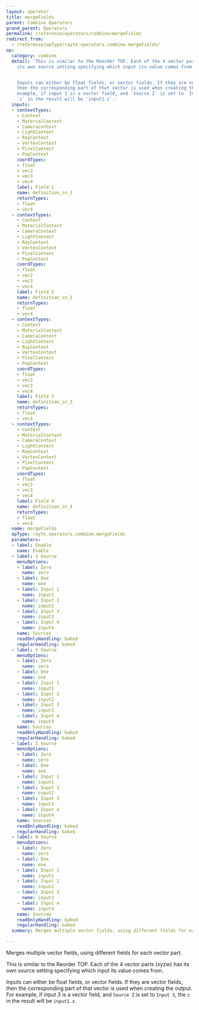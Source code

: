 ```yaml
---
layout: operator
title: mergeFields
parent: Combine Operators
grand_parent: Operators
permalink: /reference/operators/combine/mergeFields
redirect_from:
  - /reference/opType/raytk.operators.combine.mergeFields/
op:
  category: combine
  detail: 'This is similar to the Reorder TOP. Each of the 4 vector parts (xyzw) has
    its own source setting specifying which input its value comes from.


    Inputs can either be float fields, or vector fields. If they are vector fields,
    then the corresponding part of that vector is used when creating the output. For
    example, if input 3 is a vector field, and `Source Z` is set to `Input 3`, the
    `z` in the result will be `input1.z`.'
  inputs:
  - contextTypes:
    - Context
    - MaterialContext
    - CameraContext
    - LightContext
    - RayContext
    - VertexContext
    - PixelContext
    - PopContext
    coordTypes:
    - float
    - vec2
    - vec3
    - vec4
    label: Field 1
    name: definition_in_1
    returnTypes:
    - float
    - vec4
  - contextTypes:
    - Context
    - MaterialContext
    - CameraContext
    - LightContext
    - RayContext
    - VertexContext
    - PixelContext
    - PopContext
    coordTypes:
    - float
    - vec2
    - vec3
    - vec4
    label: Field 2
    name: definition_in_2
    returnTypes:
    - float
    - vec4
  - contextTypes:
    - Context
    - MaterialContext
    - CameraContext
    - LightContext
    - RayContext
    - VertexContext
    - PixelContext
    - PopContext
    coordTypes:
    - float
    - vec2
    - vec3
    - vec4
    label: Field 3
    name: definition_in_3
    returnTypes:
    - float
    - vec4
  - contextTypes:
    - Context
    - MaterialContext
    - CameraContext
    - LightContext
    - RayContext
    - VertexContext
    - PixelContext
    - PopContext
    coordTypes:
    - float
    - vec2
    - vec3
    - vec4
    label: Field 4
    name: definition_in_4
    returnTypes:
    - float
    - vec4
  name: mergeFields
  opType: raytk.operators.combine.mergeFields
  parameters:
  - label: Enable
    name: Enable
  - label: X Source
    menuOptions:
    - label: Zero
      name: zero
    - label: One
      name: one
    - label: Input 1
      name: input1
    - label: Input 2
      name: input2
    - label: Input 3
      name: input3
    - label: Input 4
      name: input4
    name: Sourcex
    readOnlyHandling: baked
    regularHandling: baked
  - label: Y Source
    menuOptions:
    - label: Zero
      name: zero
    - label: One
      name: one
    - label: Input 1
      name: input1
    - label: Input 2
      name: input2
    - label: Input 3
      name: input3
    - label: Input 4
      name: input4
    name: Sourcey
    readOnlyHandling: baked
    regularHandling: baked
  - label: Z Source
    menuOptions:
    - label: Zero
      name: zero
    - label: One
      name: one
    - label: Input 1
      name: input1
    - label: Input 2
      name: input2
    - label: Input 3
      name: input3
    - label: Input 4
      name: input4
    name: Sourcez
    readOnlyHandling: baked
    regularHandling: baked
  - label: W Source
    menuOptions:
    - label: Zero
      name: zero
    - label: One
      name: one
    - label: Input 1
      name: input1
    - label: Input 2
      name: input2
    - label: Input 3
      name: input3
    - label: Input 4
      name: input4
    name: Sourcew
    readOnlyHandling: baked
    regularHandling: baked
  summary: Merges multiple vector fields, using different fields for each vector part.

---
```



Merges multiple vector fields, using different fields for each vector part.

This is similar to the Reorder TOP. Each of the 4 vector parts (xyzw) has its own source setting specifying which input its value comes from.

Inputs can either be float fields, or vector fields. If they are vector fields, then the corresponding part of that vector is used when creating the output. For example, if input 3 is a vector field, and `Source Z` is set to `Input 3`, the `z` in the result will be `input1.z`.